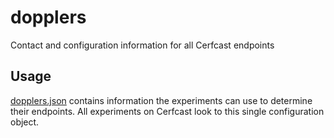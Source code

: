 # dopplers

Contact and configuration information for all Cerfcast endpoints

## Usage

[dopplers.json](dopplers.json) contains information the experiments can use to determine their endpoints.
All experiments on Cerfcast look to this single configuration object.
